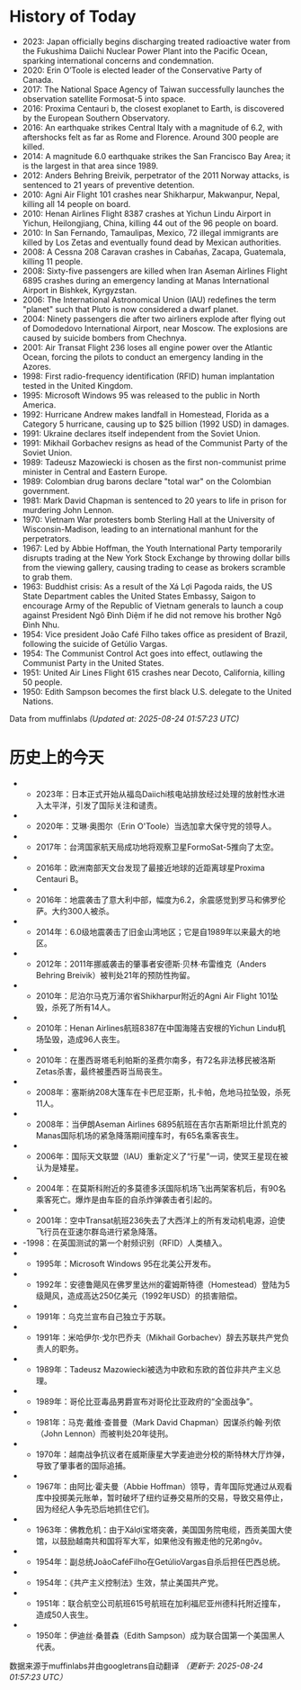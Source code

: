 # History of Today 

- 2023: Japan officially begins discharging treated radioactive water from the Fukushima Daiichi Nuclear Power Plant into the Pacific Ocean, sparking international concerns and condemnation.
- 2020: Erin O’Toole is elected leader of the Conservative Party of Canada.
- 2017: The National Space Agency of Taiwan successfully launches the observation satellite Formosat-5 into space.
- 2016: Proxima Centauri b, the closest exoplanet to Earth, is discovered by the European Southern Observatory.
- 2016: An earthquake strikes Central Italy with a magnitude of 6.2, with aftershocks felt as far as Rome and Florence. Around 300 people are killed.
- 2014: A magnitude 6.0 earthquake strikes the San Francisco Bay Area; it is the largest in that area since 1989.
- 2012: Anders Behring Breivik, perpetrator of the 2011 Norway attacks, is sentenced to 21 years of preventive detention.
- 2010: Agni Air Flight 101 crashes near Shikharpur, Makwanpur, Nepal, killing all 14 people on board.
- 2010: Henan Airlines Flight 8387 crashes at Yichun Lindu Airport in Yichun, Heilongjiang, China, killing 44 out of the 96 people on board.
- 2010: In San Fernando, Tamaulipas, Mexico, 72 illegal immigrants are killed by Los Zetas and eventually found dead by Mexican authorities.
- 2008: A Cessna 208 Caravan crashes in Cabañas, Zacapa, Guatemala, killing 11 people.
- 2008: Sixty-five passengers are killed when Iran Aseman Airlines Flight 6895 crashes during an emergency landing at Manas International Airport in Bishkek, Kyrgyzstan.
- 2006: The International Astronomical Union (IAU) redefines the term "planet" such that Pluto is now considered a dwarf planet.
- 2004: Ninety passengers die after two airliners explode after flying out of Domodedovo International Airport, near Moscow. The explosions are caused by suicide bombers from Chechnya.
- 2001: Air Transat Flight 236 loses all engine power over the Atlantic Ocean, forcing the pilots to conduct an emergency landing in the Azores.
- 1998: First radio-frequency identification (RFID) human implantation tested in the United Kingdom.
- 1995: Microsoft Windows 95 was released to the public in North America.
- 1992: Hurricane Andrew makes landfall in Homestead, Florida as a Category 5 hurricane, causing up to $25 billion (1992 USD) in damages.
- 1991: Ukraine declares itself independent from the Soviet Union.
- 1991: Mikhail Gorbachev resigns as head of the Communist Party of the Soviet Union.
- 1989: Tadeusz Mazowiecki is chosen as the first non-communist prime minister in Central and Eastern Europe.
- 1989: Colombian drug barons declare "total war" on the Colombian government.
- 1981: Mark David Chapman is sentenced to 20 years to life in prison for murdering John Lennon.
- 1970: Vietnam War protesters bomb Sterling Hall at the University of Wisconsin-Madison, leading to an international manhunt for the perpetrators.
- 1967: Led by Abbie Hoffman, the Youth International Party temporarily disrupts trading at the New York Stock Exchange by throwing dollar bills from the viewing gallery, causing trading to cease as brokers scramble to grab them.
- 1963: Buddhist crisis: As a result of the Xá Lợi Pagoda raids, the US State Department cables the United States Embassy, Saigon to encourage Army of the Republic of Vietnam generals to launch a coup against President Ngô Đình Diệm if he did not remove his brother Ngô Đình Nhu.
- 1954: Vice president João Café Filho takes office as president of Brazil, following the suicide of Getúlio Vargas.
- 1954: The Communist Control Act goes into effect, outlawing the Communist Party in the United States.
- 1951: United Air Lines Flight 615 crashes near Decoto, California, killing 50 people.
- 1950: Edith Sampson becomes the first black U.S. delegate to the United Nations.

Data from muffinlabs
*(Updated at: 2025-08-24 01:57:23 UTC)*

# 历史上的今天 

- -  2023年：日本正式开始从福岛Daiichi核电站排放经过处理的放射性水进入太平洋，引发了国际关注和谴责。
- -  2020年：艾琳·奥图尔（Erin O'Toole）当选加拿大保守党的领导人。
- -  2017年：台湾国家航天局成功地将观察卫星FormoSat-5推向了太空。
- -  2016年：欧洲南部天文台发现了最接近地球的近距离球星Proxima Centauri B。
- -  2016年：地震袭击了意大利中部，幅度为6.2，余震感觉到罗马和佛罗伦萨。大约300人被杀。
- -  2014年：6.0级地震袭击了旧金山湾地区；它是自1989年以来最大的地区。
- -  2012年：2011年挪威袭击的肇事者安德斯·贝林·布雷维克（Anders Behring Breivik）被判处21年的预防性拘留。
- -  2010年：尼泊尔马克万浦尔省Shikharpur附近的Agni Air Flight 101坠毁，杀死了所有14人。
- -  2010年：Henan Airlines航班8387在中国海隆吉安根的Yichun Lindu机场坠毁，造成96人丧生。
- -  2010年：在墨西哥塔毛利帕斯的圣费尔南多，有72名非法移民被洛斯Zetas杀害，最终被墨西哥当局丧生。
- -  2008年：塞斯纳208大篷车在卡巴尼亚斯，扎卡帕，危地马拉坠毁，杀死11人。
- -  2008年：当伊朗Aseman Airlines 6895航班在吉尔吉斯斯坦比什凯克的Manas国际机场的紧急降落期间撞车时，有65名乘客丧生。
- -  2006年：国际天文联盟（IAU）重新定义了“行星”一词，使冥王星现在被认为是矮星。
- -  2004年：在莫斯科附近的多莫德多沃国际机场飞出两架客机后，有90名乘客死亡。爆炸是由车臣的自杀炸弹袭击者引起的。
- -  2001年：空中Transat航班236失去了大西洋上的所有发动机电源，迫使飞行员在亚速尔群岛进行紧急降落。
- -1998：在英国测试的第一个射频识别（RFID）人类植入。
- -  1995年：Microsoft Windows 95在北美公开发布。
- -  1992年：安德鲁飓风在佛罗里达州的霍姆斯特德（Homestead）登陆为5级飓风，造成高达250亿美元（1992年USD）的损害赔偿。
- -  1991年：乌克兰宣布自己独立于苏联。
- -  1991年：米哈伊尔·戈尔巴乔夫（Mikhail Gorbachev）辞去苏联共产党负责人的职务。
- -  1989年：Tadeusz Mazowiecki被选为中欧和东欧的首位非共产主义总理。
- -  1989年：哥伦比亚毒品男爵宣布对哥伦比亚政府的“全面战争”。
- -  1981年：马克·戴维·查普曼（Mark David Chapman）因谋杀约翰·列侬（John Lennon）而被判处20年徒刑。
- -  1970年：越南战争抗议者在威斯康星大学麦迪逊分校的斯特林大厅炸弹，导致了肇事者的国际追捕。
- -  1967年：由阿比·霍夫曼（Abbie Hoffman）领导，青年国际党通过从观看库中投掷美元账单，暂时破坏了纽约证券交易所的交易，导致交易停止，因为经纪人争先恐后地抓住它们。
- -  1963年：佛教危机：由于Xálợi宝塔突袭，美国国务院电缆，西贡美国大使馆，以鼓励越南共和国将军大军，如果他没有搬走他的兄弟ngôv。
- -  1954年：副总统JoãoCaféFilho在GetúlioVargas自杀后担任巴西总统。
- -  1954年：《共产主义控制法》生效，禁止美国共产党。
- -  1951年：联合航空公司航班615号航班在加利福尼亚州德科托附近撞车，造成50人丧生。
- -  1950年：伊迪丝·桑普森（Edith Sampson）成为联合国第一个美国黑人代表。

数据来源于muffinlabs并由googletrans自动翻译
*（更新于: 2025-08-24 01:57:23 UTC）*